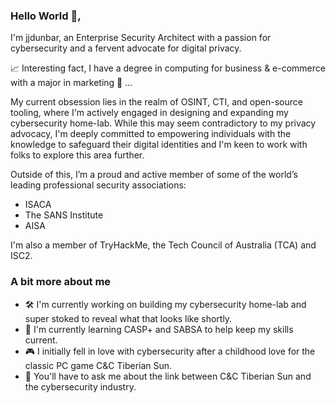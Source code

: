 ### Hello World 👋,

I'm jjdunbar, an Enterprise Security Architect with a passion for cybersecurity and a fervent advocate for digital privacy.

📈 Interesting fact, I have a degree in computing for business & e-commerce with a major in marketing 🤨 ...

My current obsession lies in the realm of OSINT, CTI, and open-source tooling, where I'm actively engaged in designing and expanding my cybersecurity home-lab. While this may seem contradictory to my privacy advocacy, I'm deeply committed to empowering individuals with the knowledge to safeguard their digital identities and I'm keen to work with folks to explore this area further. 

Outside of this, I’m a proud and active member of some of the world’s leading professional security associations:

- ISACA
- The SANS Institute
- AISA

I'm also a member of TryHackMe, the Tech Council of Australia (TCA) and ISC2.

### A bit more about me

- 🛠️ I'm currently working on building my cybersecurity home-lab and super stoked to reveal what that looks like shortly.
- 🌱 I'm currently learning CASP+ and SABSA to help keep my skills current. 
- 🎮 I initially fell in love with cybersecurity after a childhood love for the classic PC game C&C Tiberian Sun.
- 💬 You'll have to ask me about the link between C&C Tiberian Sun and the cybersecurity industry.

<!--
**jjdunbar/jjdunbar** is a ✨ _special_ ✨ repository because its `README.md` (this file) appears on your GitHub profile.

Here are some ideas to get you started:

- 🔭 I’m currently working on ...
- 🌱 I’m currently learning ...
- 👯 I’m looking to collaborate on ...
- 🤔 I’m looking for help with ...
- 💬 Ask me about ...
- 📫 How to reach me: ...
- 😄 Pronouns: ...
- ⚡ Fun fact: ...
-->
